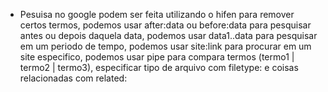 - Pesuisa no google podem ser feita utilizando o hifen para remover certos termos, podemos usar after:data ou before:data para pesquisar antes ou depois daquela data,
podemos usar data1..data para pesquisar em um periodo de tempo, podemos usar site:link para procurar em um site especifico,
podemos usar pipe para compara termos (termo1 | termo2 | termo3), especificar tipo de arquivo com filetype: e coisas relacionadas com related:
